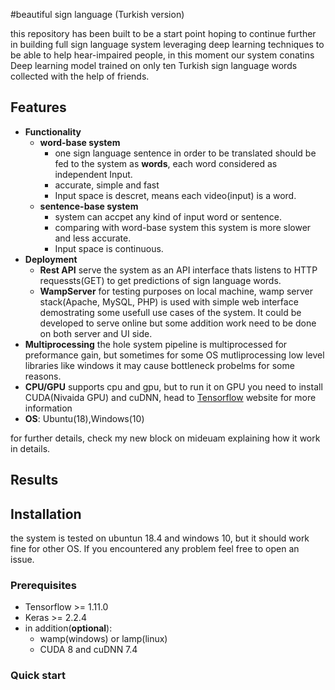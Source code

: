 #beautiful sign language (Turkish version) 

this repository has been built to be a start point hoping to continue further in building full sign language system leveraging deep learning techniques to be able to help hear-impaired people, in this moment our system conatins Deep learning model trained on only ten Turkish sign language words collected with the help of friends.


## Features
- **Functionality**
	- **word-base system**
		- one sign language sentence in order to be translated should be fed to the system as **words**, each word considered as independent Input.
		- accurate, simple and fast
		- Input space is descret, means each video(input) is a word. 
	- **sentence-base system**
		- system can accpet any kind of input word or sentence.
		- comparing with word-base system this system is more slower and less accurate.
		- Input space is continuous.
- **Deployment**
	- **Rest API**
		serve the system as an API interface thats listens to HTTP requessts(GET) to get predictions of sign language words.
	- **WampServer**
		for testing purposes on local machine, wamp server stack(Apache, MySQL, PHP) is used with simple web interface demostrating some usefull use cases of the system. It could be developed to serve online but some addition work need to be done on both server and UI side.
- **Multiprocessing**
	the hole system pipeline is multiprocessed for preformance gain, but sometimes for some OS mutliprocessing low level libraries like windows it may cause bottleneck probelms for some reasons.
- **CPU/GPU** 
	supports cpu and gpu, but to run it on GPU you need to install CUDA(Nivaida GPU) and cuDNN, head to [Tensorflow](https://www.tensorflow.org/install/gpu) website for more information
- **OS**: Ubuntu(18),Windows(10)

for further details, check my new block on mideuam explaining how it work in details. 

## Results

## Installation

the system is tested on ubuntun 18.4 and windows 10, but it should work fine for other OS. If you encountered any problem feel free to open an issue.

### Prerequisites

- Tensorflow >= 1.11.0
- Keras >= 2.2.4
- in addition(**optional**):
	- wamp(windows) or lamp(linux)
	- CUDA 8 and cuDNN 7.4

### Quick start






